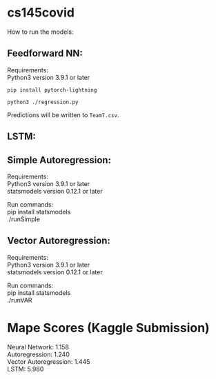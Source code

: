 # cs145covid

How to run the models:

## Feedforward NN:
Requirements:  
Python3 version 3.9.1 or later  
```
pip install pytorch-lightning
```
```
python3 ./regression.py
```
Predictions will be written to `Team7.csv`.

## LSTM:

## Simple Autoregression: <br />
Requirements: <br />
Python3 version 3.9.1 or later <br />
statsmodels version 0.12.1 or later

Run commands: <br />
pip install statsmodels  <br />
./runSimple


## Vector Autoregression:
Requirements: <br />
Python3 version 3.9.1 or later <br />
statsmodels version 0.12.1 or later

Run commands: <br />
pip install statsmodels  <br />
./runVAR

# Mape Scores (Kaggle Submission)  <br />
Neural Network: 1.158  <br />
Autoregression: 1.240  <br />
Vector Autoregression: 1.445  <br />
LSTM: 5.980
